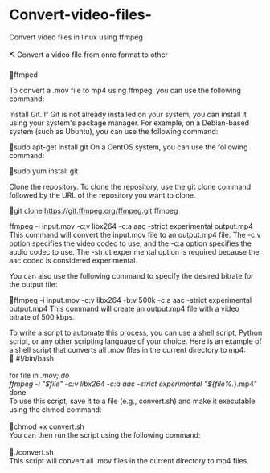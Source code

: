 # Convert-video-files-
Convert video files in linux using  ffmpeg <br>
<br>
:pick: Convert a video file from onre format to other <br>
<br>
:toolbox:ffmped <br>

To convert a .mov file to mp4 using ffmpeg, you can use the following command:

Install Git. If Git is not already installed on your system, you can install it using your system's package manager. For example, on a Debian-based system (such as Ubuntu), you can use the following command:

:red_circle:sudo apt-get install git
On a CentOS system, you can use the following command:

:red_circle:sudo yum install git

Clone the repository. To clone the repository, use the git clone command followed by the URL of the repository you want to clone.

:red_circle:git clone https://git.ffmpeg.org/ffmpeg.git ffmpeg

ffmpeg -i input.mov -c:v libx264 -c:a aac -strict experimental output.mp4
This command will convert the input.mov file to an output.mp4 file. The -c:v option specifies the video codec to use, and the -c:a option specifies the audio codec to use. The -strict experimental option is required because the aac codec is considered experimental.

You can also use the following command to specify the desired bitrate for the output file:

:red_circle:ffmpeg -i input.mov -c:v libx264 -b:v 500k -c:a aac -strict experimental output.mp4
This command will create an output.mp4 file with a video bitrate of 500 kbps.

To write a script to automate this process, you can use a shell script, Python script, or any other scripting language of your choice. Here is an example of a shell script that converts all .mov files in the current directory to mp4:<br>
:red_circle:
#!/bin/bash<br>
<br>
for file in *.mov; do<br>
  ffmpeg -i "$file" -c:v libx264 -c:a aac -strict experimental "${file%.*}.mp4"<br>
done<br>
To use this script, save it to a file (e.g., convert.sh) and make it executable using the chmod command:<br>
<br>
:red_circle:chmod +x convert.sh<br>
You can then run the script using the following command:<br>
<br>
:red_circle:./convert.sh<br>
This script will convert all .mov files in the current directory to mp4 files.<br>
